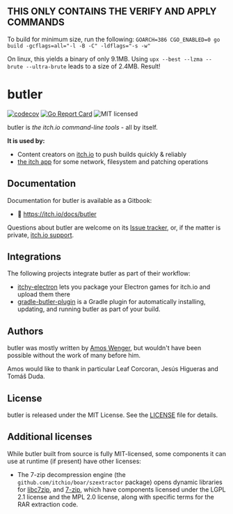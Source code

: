 ## THIS ONLY CONTAINS THE VERIFY AND APPLY COMMANDS
To build for minimum size, run the following:
``
GOARCH=386 CGO_ENABLED=0 go build -gcflags=all="-l -B -C" -ldflags="-s -w"
``

On linux, this yields a binary of only 9.1MB. Using ``upx --best --lzma --brute --ultra-brute`` leads to a size of 2.4MB. Result!
# butler


[![codecov](https://codecov.io/gh/itchio/butler/branch/master/graph/badge.svg)](https://codecov.io/gh/itchio/butler)
[![Go Report Card](https://goreportcard.com/badge/github.com/itchio/butler)](https://goreportcard.com/report/github.com/itchio/butler)
![MIT licensed](https://img.shields.io/badge/license-MIT-blue.svg)

butler is *the itch.io command-line tools* - all by itself.

**It is used by:**

  * Content creators on [itch.io](https://itch.io) to push builds quickly & reliably
  * [the itch app](https://github.com/itchio/itch) for some network, filesystem and patching operations

## Documentation

Documentation for butler is available as a Gitbook:

  * :memo: <https://itch.io/docs/butler>

Questions about butler are welcome on its [Issue tracker](https://github.com/itchio/butler/issues),
or, if the matter is private, [itch.io support](https://itch.io/support).

## Integrations

The following projects integrate butler as part of their workflow:

  * [itchy-electron](https://github.com/erbridge/itchy-electron) lets you package your Electron games for itch.io and upload them there
  * [gradle-butler-plugin](https://github.com/mini2Dx/gradle-butler-plugin) is a Gradle plugin for automatically installing, updating, and running butler as part of your build.

## Authors

butler was mostly written by [Amos Wenger](https://github.com/fasterthanlime), but wouldn't have
been possible without the work of many before him.

Amos would like to thank in particular Leaf Corcoran, Jesús Higueras and Tomáš Duda.

## License

butler is released under the MIT License. See the [LICENSE](LICENSE) file for details.

## Additional licenses

While butler built from source is fully MIT-licensed, some components it can use at runtime
(if present) have other licenses:

  * The 7-zip decompression engine (the `github.com/itchio/boar/szextractor` package) opens
  dynamic libraries for [libc7zip][], and [7-zip][], which have components licensed under the LGPL 2.1 license
  and the MPL 2.0 license, along with specific terms for the RAR extraction code.

[libc7zip]: https://github.com/itchio/libc7zip
[7-zip]: http://7-zip.org/faq.html
[7-zip FAQ]: http://7-zip.org/faq.html
